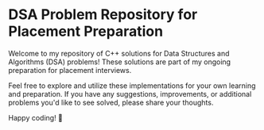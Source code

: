 # DSA Problem Repository for Placement Preparation

Welcome to my repository of C++ solutions for Data Structures and Algorithms (DSA) problems! These solutions are part of my ongoing preparation for placement interviews.

Feel free to explore and utilize these implementations for your own learning and preparation. If you have any suggestions, improvements, or additional problems you'd like to see solved, please share your thoughts.

Happy coding! 🚀
